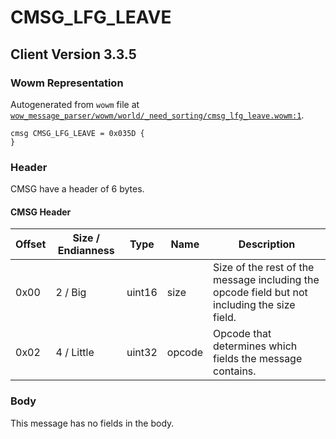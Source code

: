 # CMSG_LFG_LEAVE

## Client Version 3.3.5

### Wowm Representation

Autogenerated from `wowm` file at [`wow_message_parser/wowm/world/_need_sorting/cmsg_lfg_leave.wowm:1`](https://github.com/gtker/wow_messages/tree/main/wow_message_parser/wowm/world/_need_sorting/cmsg_lfg_leave.wowm#L1).
```rust,ignore
cmsg CMSG_LFG_LEAVE = 0x035D {
}
```
### Header

CMSG have a header of 6 bytes.

#### CMSG Header

| Offset | Size / Endianness | Type   | Name   | Description |
| ------ | ----------------- | ------ | ------ | ----------- |
| 0x00   | 2 / Big           | uint16 | size   | Size of the rest of the message including the opcode field but not including the size field.|
| 0x02   | 4 / Little        | uint32 | opcode | Opcode that determines which fields the message contains.|

### Body

This message has no fields in the body.

